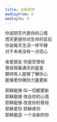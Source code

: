 ```yaml
---
title: 全新的你
medleyFrom: 0
medleyTo: 0
---
```


你说阴天代表你的心情  
雨天更是你对生命的反应  
你说每天生活一样平静  
对于未来没有一点信心

亲爱朋友 你是否曾经  
曾经观看满天的星星  
期待有人能够了解你心  
能够爱你赐你力量更新

耶稣能够 叫一切都更新  
耶稣能够 体会你的心情  
耶稣能够 改变你的曾经  
耶稣爱你 耶稣疼你  
耶稣能造 一个全新的你
